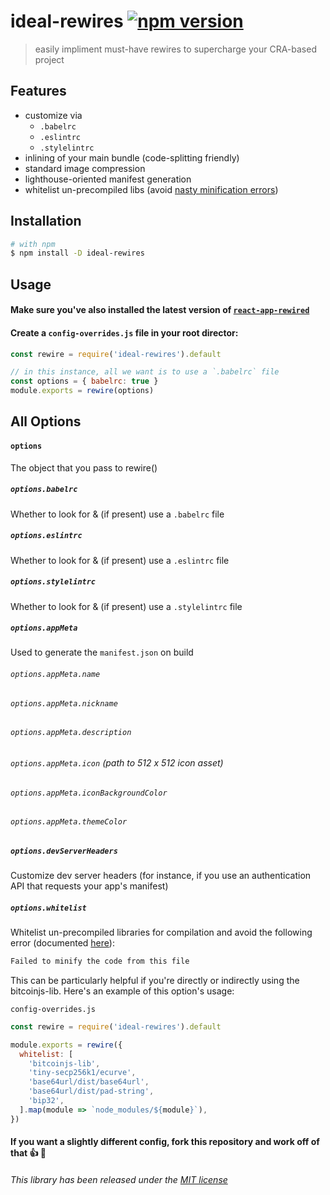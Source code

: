 ideal-rewires [![npm version](https://img.shields.io/npm/v/ideal-rewires.svg?style=flat)](https://www.npmjs.com/package/ideal-rewires)
=============================

> easily impliment must-have rewires to supercharge your CRA-based project

## Features
* customize via
	* `.babelrc`
	* `.eslintrc`
	* `.stylelintrc`
* inlining of your main bundle (code-splitting friendly)
* standard image compression
* lighthouse-oriented manifest generation
* whitelist un-precompiled libs (avoid [nasty minification errors](https://github.com/facebook/create-react-app/issues/3734))

## Installation

```sh
# with npm
$ npm install -D ideal-rewires
```

## Usage

#### Make sure you've also installed the latest version of [`react-app-rewired`](https://github.com/timarney/react-app-rewired)

#### Create a `config-overrides.js` file in your root director:

```js
const rewire = require('ideal-rewires').default

// in this instance, all we want is to use a `.babelrc` file
const options = { babelrc: true }
module.exports = rewire(options)
```

## All Options

#### `options`
The object that you pass to rewire()

##### `options.babelrc`
Whether to look for & (if present) use a `.babelrc` file

##### `options.eslintrc`
Whether to look for & (if present) use a `.eslintrc` file

##### `options.stylelintrc`
Whether to look for & (if present) use a `.stylelintrc` file

##### `options.appMeta`
Used to generate the `manifest.json` on build

###### `options.appMeta.name`

###### `options.appMeta.nickname`

###### `options.appMeta.description`

###### `options.appMeta.icon` (path to 512 x 512 icon asset)

###### `options.appMeta.iconBackgroundColor`

###### `options.appMeta.themeColor`

##### `options.devServerHeaders`
Customize dev server headers (for instance, if you use an authentication API that requests your app's manifest)

##### `options.whitelist`
Whitelist un-precompiled libraries for compilation and avoid the following error (documented [here](https://github.com/facebook/create-react-app/issues/3734)):

```sh
Failed to minify the code from this file
```

This can be particularly helpful if you're directly or indirectly using the bitcoinjs-lib. Here's an example of this option's usage:

`config-overrides.js`

```js
const rewire = require('ideal-rewires').default

module.exports = rewire({
  whitelist: [
    'bitcoinjs-lib',
    'tiny-secp256k1/ecurve',
    'base64url/dist/base64url',
    'base64url/dist/pad-string',
    'bip32',
  ].map(module => `node_modules/${module}`),
})
```

#### If you want a slightly different config, fork this repository and work off of that 👍 🎉

###### This library has been released under the [MIT license](https://mit-license.org/)
